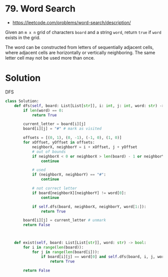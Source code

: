 # 79. Word Search

- https://leetcode.com/problems/word-search/description/

Given an `m x n` grid of characters `board` and a string `word`, return `true` if `word` exists in the grid.

The word can be constructed from letters of sequentially adjacent cells, where adjacent cells are horizontally or vertically neighboring. The same letter cell may not be used more than once.

# Solution

DFS

```python
class Solution:
    def dfs(self, board: List[List[str]], i: int, j: int, word: str) -> bool:
        if len(word) == 0:
            return True

        current_letter = board[i][j]
        board[i][j] = "#" # mark as visited

        offsets = [(0, 1), (0, -1), (-1, 0), (1, 0)]
        for xOffset, yOffset in offsets:
            neighborX, neighborY = i + xOffset, j + yOffset
            # out of bounds
            if neighborX < 0 or neighborX > len(board) - 1 or neighborY < 0 or neighborY > len(board[0]) - 1:
                continue

            # used
            if (neighborX, neighborY) == "#":
                continue

            # not correct letter
            if board[neighborX][neighborY] != word[0]:
                continue

            if self.dfs(board, neighborX, neighborY, word[1:]):
                return True

        board[i][j] = current_letter # unmark
        return False



    def exist(self, board: List[List[str]], word: str) -> bool:
        for i in range(len(board)):
            for j in range(len(board[i])):
                if board[i][j] == word[0] and self.dfs(board, i, j, word[1:]):
                    return True

        return False
```
